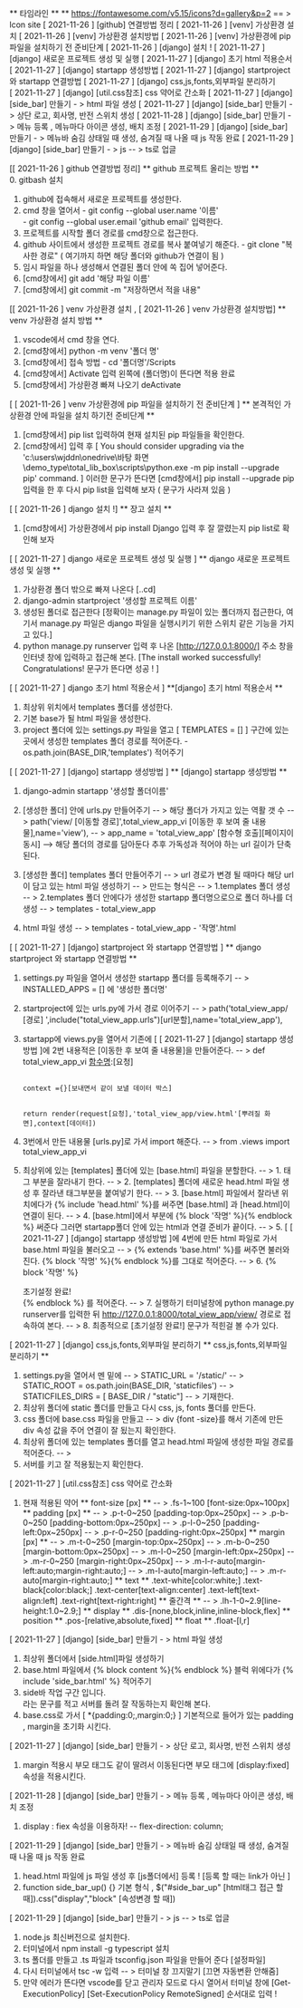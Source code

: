 ** 타임라인 ** 
 ** https://fontawesome.com/v5.15/icons?d=gallery&p=2 == > lcon site
 [ 2021-11-26 ] [github] 연결방법 정리 
 [ 2021-11-26 ] [venv]   가상환경 설치 
 [ 2021-11-26 ] [venv]   가상환경 설치방법 
 [ 2021-11-26 ] [venv]   가상환경에 pip 파일을 설치하기 전 준비단계 
 [ 2021-11-26 ] [django] 설치 ! 
 [ 2021-11-27 ] [django] 새로운 프로젝트 생성 및 실행
 [ 2021-11-27 ] [django] 초기 html 적용순서
 [ 2021-11-27 ] [django] startapp 생성방법
 [ 2021-11-27 ] [django] startproject 와 startapp 연결방법 
 [ 2021-11-27 ] [django] css,js,fonts,외부파일 분리하기  
 [ 2021-11-27 ] [django] [util.css참조] css 약어로 간소화 
 [ 2021-11-27 ] [django] [side_bar] 만들기  - > html 파일 생성 
 [ 2021-11-27 ] [django] [side_bar] 만들기  - > 상단 로고, 회사명, 반전 스위치 생성 
 [ 2021-11-28 ] [django] [side_bar] 만들기  - > 메뉴 등록 , 메뉴마다 아이콘 생성, 배치 조정 
 [ 2021-11-29 ] [django] [side_bar] 만들기  - > 메뉴바 숨김 상태일 때 생성, 숨겨질 때 나올 때 js 작동 완료 
 [ 2021-11-29 ] [django] [side_bar] 만들기  - > js -- > ts로 업글 

 

 [[ 2021-11-26 ] github 연결방법 정리]
 ** github 프로젝트 올리는 방법 **   
 0. gitbash 설치  
 1. github에 접속해서 새로운 프로젝트를 생성한다. 
 2. cmd 창을 열어서 - git config --global user.name '이름'                
                    - git config --global user.email 'github email' 입력한다.
 3. 프로젝트를 시작할 폴더 경로를 cmd창으로 접근한다. 
 4. github 사이트에서 생성한 프로젝트 경로를 복사 붙여넣기 해준다.
                    - git clone "복사한 경로" ( 여기까지 하면 해당 폴더와 github가 연결이 됨 )
 5. 임시 파일을 하나 생성해서  연결된 폴더 안에 쏙 집어 넣어준다.
 6. [cmd창에서] git add '해당 파일 이름'
 7. [cmd창에서] git commit -m "저장하면서 적을 내용"   


 [[ 2021-11-26 ] venv 가상환경 설치 , [ 2021-11-26 ] venv 가상환경 설치방법]
 ** venv 가상환경 설치 방법 **
 1. vscode에서 cmd 창을 연다.
 2. [cmd창에서] python -m venv '폴더 명'
 3. [cmd창에서] 접속 방법 - cd '폴더명'/Scripts                 
 4. [cmd창에서] Activate 입력 왼쪽에 (폴더명)이 뜬다면 적용 완료
 5. [cmd창에서] 가상환경 빠져 나오기 deActivate  


[ [ 2021-11-26 ] venv 가상환경에 pip 파일을 설치하기 전 준비단계 ]
 ** 본격적인 가상환경 안에 파일을 설치 하기전 준비단계 **
 1. [cmd창에서] pip list 입력하여 현재 설치된 pip 파일들을 확인한다.
 2. [cmd창에서] 입력 후 [ You should consider upgrading via the 
                        'c:\users\wjddn\onedrive\바탕 화면\demo_type\total_lib_box\scripts\python.exe -m pip install --upgrade pip' command. ]
                        이러한 문구가 뜬다면 [cmd창에서] pip install --upgrade pip 입력을 한 후 다시 pip list을 입력해 보자 ( 문구가 사라져 있음 )


[ [ 2021-11-26 ] django 설치 !]
** 장고 설치 **
1. [cmd창에서] 가상환경에서 pip install Django 입력 후 잘 깔렸는지 pip list로 확인해 보자


[ [ 2021-11-27 ] django 새로운 프로젝트 생성 및 실행 ]
** django 새로운 프로젝트 생성 및 실행 **
1. 가상환경 폴더 밖으로 빠져 나온다 [..cd]
2. django-admin startproject '생성할 프로젝트 이름'
3. 생성된 폴더로 접근한다 [정확이는 manage.py 파일이 있는 폴더까지 접근한다, 
                           여기서 manage.py 파일은 django 파일을 실행시키기 위한 스위치 같은 기능을 가지고 있다.]
4. python manage.py runserver 입력 후 나온 [http://127.0.0.1:8000/] 주소 창을 인터넷 창에 입력하고 접근해 본다.
                                           [The install worked successfully! Congratulations! 문구가 뜬다면 성공 ! ]


[ [ 2021-11-27 ] django 초기 html 적용순서 ]
**[django] 초기 html 적용순서 **
1. 최상위 위치에서 templates 폴더를 생성한다.
2. 기본 base가 될  html 파일을 생성한다. 
3. project 폴더에 있는 settings.py 파일을 열고 [ TEMPLATES = [] ] 구간에 있는 곳에서 생성한 templates 폴더 경로를 적어준다.
                                                                            - os.path.join(BASE_DIR,'templates') 적어주기 

[ [ 2021-11-27 ] [django] startapp 생성방법 ]
** [django] startapp 생성방법 **
1. django-admin startapp '생성할 폴더이름'
2. [생성한 폴더] 안에 urls.py 만들어주기   -- > 해당 폴더가 가지고 있는 역활 갯 수
                                           -- > path('view/  [이동할 경로]',total_view_app_vi [이동한 후 보여 줄 내용물],name='view'),
                                           -- > app_name = 'total_view_app' [함수형 호출][페이지이동시]   --> 해당 폴더의 경로를 담아둔다 추후 가독성과 적어야 하는 url 길이가 단축된다.

3. [생성한 폴더] templates 폴더 만들어주기 -- >  url 경로가 변경 될 때마다 해당 url이 담고 있는 html 파일 생성하기
                                           -- >  만드는 형식은 
                                           -- >  1.templates 폴더 생성
                                           -- >  2.templates 폴더 안에다가 생성한 startapp 폴더명으로으로 폴더 하나를 더 생성
                                           -- >  templates 
                                                   - total_view_app

4. html 파일 생성    -- >  templates 
                            - total_view_app
                               - '작명'.html


[ [ 2021-11-27 ] [django] startproject 와 startapp 연결방법 ]
** django startproject 와 startapp 연결방법 **
1. settings.py 파일을 열어서 생성한 startapp 폴더를 등록해주기  -- > INSTALLED_APPS = [] 에 '생성한 폴더명'
2. startproject에 있는 urls.py에 가서 경로 이어주기             -- > path('total_view_app/  [경로] ',include("total_view_app.urls")[url분할],name='total_view_app'),
3. startapp에 views.py을 열어서 기존에 [ [ 2021-11-27 ] [django] startapp 생성방법 ]에 2번 내용적은 [이동한 후 보여 줄 내용물]을 만들어준다.
                                                                -- > def total_view_app_vi [함수명](request):[요청]

                                                                        context ={}[보내면서 같이 보낼 데이터 박스]

                                                                        return render(request[요청],'total_view_app/view.html'[뿌려질 화면],context[데이터])
4. 3번에서 만든 내용물 [urls.py]로 가서 import 해준다.  -- > from .views import total_view_app_vi
5. 최상위에 있는 [templates] 폴더에 있는 [base.html] 파일을 분할한다.    -- > 1. <head></head> 태그 부분을 잘라내기 한다.
                                                                         -- > 2. [templates] 폴더에 새로운 head.html 파일 생성 후 잘라낸 태그부분을 붙여넣기 한다.
                                                                         -- > 3. [base.html] 파일에서 잘라낸 위치에다가 {% include 'head.html' %}를 써주면 
                                                                             [base.html] 과 [head.html]이 연결이 된다. 
                                                                         -- > 4. [base.html]에서 <body></body> 부분에  {% block '작명' %}{% endblock %}  써준다
                                                                                 그러면 startapp폴더 안에 있는 html과 연결 준비가 끝이다. 
                                                                         -- > 5. [ [ 2021-11-27 ] [django] startapp 생성방법 ]에 4번에 만든 html 파일로 가서 
                                                                                 base.html 파일을 불러오고  -- > {% extends 'base.html' %}를 써주면 불러와 진다.
                                                                                 {% block '작명' %}{% endblock %}를 그대로 적어준다.
                                                                         -- > 6. {% block '작명' %}
                                                                                   <div>초기설정 완료!</div>
                                                                                 {% endblock %}
                                                                                 를 적어준다.
                                                                         -- > 7. 실행하기   터미널창에 python manage.py runserver를 입력한 뒤 
                                                                                 http://127.0.0.1:8000/total_view_app/view/ 경로로 접속하여 본다.
                                                                         -- > 8. 최종적으로 [초기설정 완료!] 문구가 적힌걸 볼 수가 있다.


 [ 2021-11-27 ] [django] css,js,fonts,외부파일 분리하기 
 ** css,js,fonts,외부파일 분리하기 **
 1. settings.py을 열어서 멘 밑에        -- > STATIC_URL = '/static/'
                                        -- > STATIC_ROOT = os.path.join(BASE_DIR, 'staticfiles')
                                        -- > STATICFILES_DIRS = [ BASE_DIR / "static"] 
                                        -- > 기재한다.
 2. 최상위 폴더에 static 폴더를 만들고 다시 css, js, fonts 풀더를 만든다. 
 3. css 폴더에 base.css 파일을 만들고   -- >  div {font -size}를 해서 기존에 만든 div 속성 값을 주어 연결이 잘 됬는지 확인한다.
 4. 최상위 폴더에 있는 templates 폴더를 열고 head.html 파일에 생성한 파일 경로를 적어준다.
                                        -- >  <link rel="stylesheet" href="{% static 'css/base.css' %}">
 5. 서버를 키고 잘 적용됬는지 확인한다.



 [ 2021-11-27 ] [util.css참조] css 약어로 간소화
 1. 현재 적용된 약어               ** font-size [px] ** 
                                   -- >  .fs-1~100 [font-size:0px~100px]
                                   ** padding [px] **
                                   -- >  .p-t-0~250 [padding-top:0px~250px]
                                   -- >  .p-b-0~250 [padding-bottom:0px~250px]
                                   -- >  .p-l-0~250 [padding-left:0px~250px]
                                   -- >  .p-r-0~250 [padding-right:0px~250px]
                                   ** margin [px] **
                                   -- >  .m-t-0~250 [margin-top:0px~250px]
                                   -- >  .m-b-0~250 [margin-bottom:0px~250px]
                                   -- >  .m-l-0~250 [margin-left:0px~250px]
                                   -- >  .m-r-0~250 [margin-right:0px~250px]
                                   -- >  .m-l-r-auto[margin-left:auto;margin-right:auto;]
                                   -- >  .m-l-auto[margin-left:auto;]
                                   -- >  .m-r-auto[margin-right:auto;]
                                   ** text ** 
                                   .text-white[color:white;]
                                   .text-black[color:black;]
                                   .text-center[text-align:center]
                                   .text-left[text-align:left]
                                   .text-right[text-right:right]
                                   ** 줄간격 **
                                   -- >  .lh-1-0~2.9[line-height:1.0~2.9;]
                                   ** display ** 
                                   .dis-[none,block,inline,inline-block,flex]
                                   ** position ** 
                                   .pos-[relative,absolute,fixed]
                                   ** float ** 
                                   .float-[l,r]


[ 2021-11-27 ] [django] [side_bar] 만들기  - > html 파일 생성
1. 최상위 폴더에서 [side.html]파일 생성하기 
2. base.html 파일에서 {% block content %}{% endblock %} 블럭 위에다가 {% include 'side_bar.html' %} 적어주기
3. <div>side바 작업 구간 입니다.</div> 라는 문구를 적고 서버를 돌려 잘 작동하는지 확인해 본다.
4. base.css로 가서 [ *{padding:0;,margin:0;} ] 기본적으로 들어가 있는 padding , margin을 초기화 시킨다.


 [ 2021-11-27 ] [django] [side_bar] 만들기  - > 상단 로고, 회사명, 반전 스위치 생성 
 1. margin 적용시 부모 태그도 같이 딸려서 이동된다면 부모 태그에 [display:fixed] 속성을 적용시킨다.



[ 2021-11-28 ] [django] [side_bar] 만들기  - > 메뉴 등록 , 메뉴마다 아이콘 생성, 배치 조정
1. display : fiex 속성을 이용하자!   --  flex-direction: column;



[ 2021-11-29 ] [django] [side_bar] 만들기  - > 메뉴바 숨김 상태일 때 생성, 숨겨질 때 나올 때 js 작동 완료 
1. head.html 파일에 js 파일 생성 후 [js폴더에서] 등록 ! [등록 할 때는 link가 아닌 <script src="경로"></script>]
2. function side_bar_up() {} 기본 형식 , $("#side_bar_up" [html태그 접근 할 때]).css("display","block" [속성변경 할 때])



 [ 2021-11-29 ] [django] [side_bar] 만들기  - > js -- > ts로 업글 
 1. node.js 최신버전으로 설치한다. 
 2. 터미널에서 npm install -g typescript 설치 
 3. ts 폴더를 만들고 .ts 파일과 tsconfig.json 파일을 만들어 준다 [설정파일]
 4. 다시 터미널에서 tsc -w 입력 -- > 터미널 창 끄지말기 [끄면 자동변환 안해줌]
 5. 만약 에러가 뜬다면 vscode를 닫고 관리자 모드로 다시 열어서 터미널 창에 [Get-ExecutionPolicy]  [Set-ExecutionPolicy RemoteSigned] 순서대로 입력 ! 

                                            


                            
                                                      



 